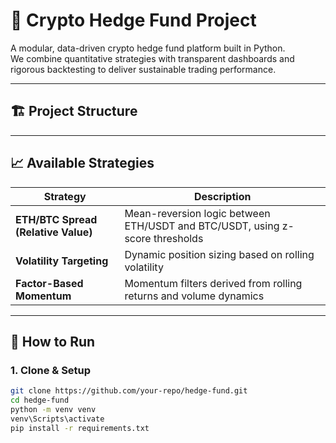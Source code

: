 # 🧠 Crypto Hedge Fund Project

A modular, data-driven crypto hedge fund platform built in Python.  
We combine quantitative strategies with transparent dashboards and rigorous backtesting to deliver sustainable trading performance.

---

## 🏗️ Project Structure


---

## 📈 Available Strategies

| Strategy | Description |
|----------|-------------|
| **ETH/BTC Spread (Relative Value)** | Mean-reversion logic between ETH/USDT and BTC/USDT, using z-score thresholds |
| **Volatility Targeting** | Dynamic position sizing based on rolling volatility |
| **Factor-Based Momentum** | Momentum filters derived from rolling returns and volume dynamics |

---

## 🚀 How to Run

### 1. Clone & Setup
```bash
git clone https://github.com/your-repo/hedge-fund.git
cd hedge-fund
python -m venv venv
venv\Scripts\activate
pip install -r requirements.txt

